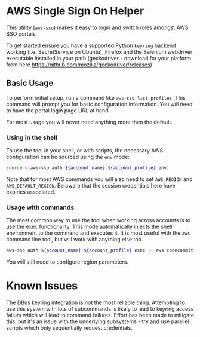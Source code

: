 # AWS Single Sign On Helper

This utility (`aws-sso`) makes it easy to login and switch roles amongst AWS SSO portals.

To get started ensure you have a supported Python `keyring` backend working (i.e. SecretService on
Ubuntu), Firefox and the Selenium webdriver executable installed in your path (geckodriver - download
for your platform from here https://github.com/mozilla/geckodriver/releases)

## Basic Usage

To perform initial setup, run a command like `aws-sso list profiles`. This command will prompt
you for basic configuration information. You will need to have the portal login page URL at hand.

For most usage you will never need anything more then the default.

### Using in the shell

To use the tool in your shell, or with scripts, the necessary AWS configuration can be sourced
using the `env` mode:

```bash
source <(aws-sso auth ${account_name} ${account_profile} env)
```

Note that for most AWS commands you will also need to set `AWS_REGION` and `AWS_DEFAULT_REGION`.
Be aware that the session credentials here have expiries associated.

### Usage with commands

The most common way to use the tool when working across accounts is to use the exec functionality.
This mode automatically injects the shell environment to the command and executes it. It is most
useful with the `aws` command line tool, but will work with anything else too.

```bash
aws-sso auth ${account_name} ${account_profile} exec -- aws codecommit list-repositories
```

You will still need to configure region parameters.

# Known Issues

The DBus keyring integration is not the most reliable thing. Attempting to use this system
with lots of subcommands is likely to lead to keyring access failurs which will lead to
command failures. Effort has been made to mitigate this, but it's an issue with the underlying
subsystems - try and use parallel scripts which only sequentially request credentials.
